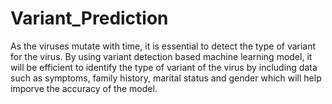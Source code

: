 # Variant_Prediction

As the viruses mutate with time, it is essential to detect the type of variant for the virus.
By using variant detection based machine learning model, it will be efficient to identify the type of variant of the virus by including data such as symptoms, family history, marital status and gender which will help imporve the accuracy of the model.


